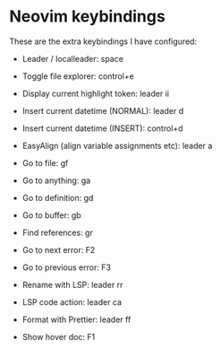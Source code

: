 # Neovim keybindings

These are the extra keybindings I have configured:

- Leader / localleader: space
- Toggle file explorer: control+e
- Display current highlight token: leader ii
- Insert current datetime (NORMAL): leader d
- Insert current datetime (INSERT): control+d
- EasyAlign (align variable assignments etc): leader a

- Go to file: gf
- Go to anything: ga
- Go to definition: gd
- Go to buffer: gb
- Find references: gr
- Go to next error: F2
- Go to previous error: F3
- Rename with LSP: leader rr
- LSP code action: leader ca
- Format with Prettier: leader ff
- Show hover doc: F1
